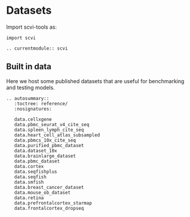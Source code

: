 # Datasets

Import scvi-tools as:

```
import scvi
```

```{eval-rst}
.. currentmodule:: scvi

```

## Built in data

Here we host some published datasets that are useful for benchmarking and testing models.

```{eval-rst}
.. autosummary::
   :toctree: reference/
   :nosignatures:

   data.cellxgene
   data.pbmc_seurat_v4_cite_seq
   data.spleen_lymph_cite_seq
   data.heart_cell_atlas_subsampled
   data.pbmcs_10x_cite_seq
   data.purified_pbmc_dataset
   data.dataset_10x
   data.brainlarge_dataset
   data.pbmc_dataset
   data.cortex
   data.seqfishplus
   data.seqfish
   data.smfish
   data.breast_cancer_dataset
   data.mouse_ob_dataset
   data.retina
   data.prefrontalcortex_starmap
   data.frontalcortex_dropseq
```
